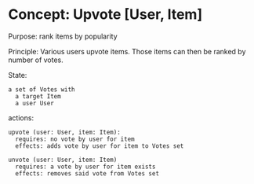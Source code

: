 # Concept: Upvote [User, Item]

Purpose: rank items by popularity

Principle: Various users upvote items. Those items can then be ranked by number of votes.

State:

    a set of Votes with
      a target Item
      a user User

actions:

    upvote (user: User, item: Item):
      requires: no vote by user for item
      effects: adds vote by user for item to Votes set

    unvote (user: User, item: Item)
      requires: a vote by user for item exists
      effects: removes said vote from Votes set
